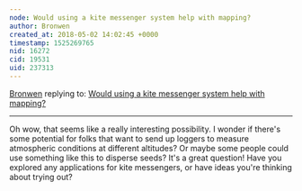 ```yaml
---
node: Would using a kite messenger system help with mapping?
author: Bronwen
created_at: 2018-05-02 14:02:45 +0000
timestamp: 1525269765
nid: 16272
cid: 19531
uid: 237313
---
```




[Bronwen](../profile/Bronwen) replying to: [Would using a kite messenger system help with mapping?](../notes/Ag8n/04-30-2018/would-using-a-kite-messenger-system-help-with-mapping)

----
Oh wow, that seems like a really interesting possibility. I wonder if there's some potential for folks that want to send up loggers to measure atmospheric conditions at different altitudes? Or maybe some people could use something like this to disperse seeds? It's a great question! Have you explored any applications for kite messengers, or have ideas you're thinking about trying out?